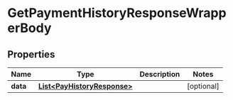 

# GetPaymentHistoryResponseWrapperBody


## Properties

Name | Type | Description | Notes
------------ | ------------- | ------------- | -------------
**data** | [**List&lt;PayHistoryResponse&gt;**](PayHistoryResponse.md) |  |  [optional]



